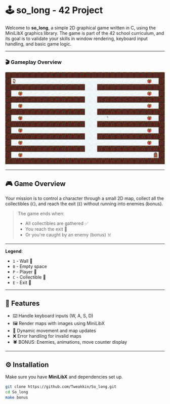 # 🕹️ so_long - 42 Project

Welcome to **so_long**, a simple 2D graphical game written in C, using the MiniLibX graphics library. The game is part of the 42 school curriculum, and its goal is to validate your skills in window rendering, keyboard input handling, and basic game logic.

---

### 🎬 Gameplay Overview
<img src="Gameplay_overview/so_long_gif.gif" alt="Gameplay Demo" width="700">

---

## 🎮 Game Overview

Your mission is to control a character through a small 2D map, collect all the collectibles (`C`), and reach the exit (`E`) without running into enemies (bonus).

> The game ends when:
> - All collectibles are gathered ✅  
> - You reach the exit 🚪  
> - Or you're caught by an enemy (bonus) ☠️

---

**Legend**:  
- `1` - Wall 🧱  
- `0` - Empty space  
- `P` - Player 👤  
- `C` - Collectible 💎  
- `E` - Exit 🚪  

---

## 🧩 Features

- ⌨️ Handle keyboard inputs (W, A, S, D)
- 🖼️ Render maps with images using MiniLibX
- 🔄 Dynamic movement and map updates
- ❌ Error handling for invalid maps
- 🕷️ BONUS: Enemies, animations, move counter display

---

## ⚙️ Installation

Make sure you have **MiniLibX** and dependencies set up.

```bash
git clone https://github.com/Tweakkin/So_long.git
cd So_long
make bonus
